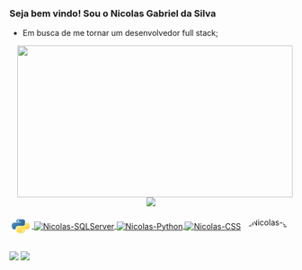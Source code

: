### Seja bem vindo! Sou o Nicolas Gabriel da Silva


- Em busca de me tornar um desenvolvedor full stack;

<div align="center">
  <img width="490" height="270" src="https://media.giphy.com/media/9B8wYztAoe1zO/source.gif" align=right>
  <a href="https://github.com/nicolasdsgabriel
  <img height="180em" src="https://github-readme-stats.vercel.app/api?username=nicolasdsgabriel&theme=dark&include_all_commits=true&count_private=true"/>
  <img height="180em" src="https://github-readme-stats.vercel.app/api/top-langs/?username=nicolasdsgabriel&layout=compact&langs_count=7&theme=dark"/>
</div>
<div style="display: inline_block"><br>
  <img align="center" alt="Nicolas-Python" height="30" width="40" src="https://raw.githubusercontent.com/devicons/devicon/master/icons/python/python-original.svg">
  <img align="center" alt="Nicolas-SQLServer" height="30" width="40" src="https://img.icons8.com/external-wanicon-flat-wanicon/64/000000/external-sql-server-big-data-wanicon-flat-wanicon.png">
  <img align="center" alt="Nicolas-Python" height="30" width="40" src="https://cdn.jsdelivr.net/gh/devicons/devicon/icons/html5/html5-original.svg">
  <img align="center" alt="Nicolas-CSS" height="30" width="40" src="https://cdn.jsdelivr.net/gh/devicons/devicon/icons/css3/css3-original.svg">
   <img align="right" alt="Nicolas-gif" height="150" style="border-radius:50px;" src="https://media4.giphy.com/media/tSqwsQ1dMq9xC6cqlP/giphy.gif?cid=790b761134d8165c9484e70caf32fd49a0998b110833fb75&rid=giphy.gif&ct=g">
</div>

##

<div>
  <a href = "mailto:nicolasdsgabriel@gmail.com"><img src="https://img.shields.io/badge/-Gmail-%23333?style=for-the-badge&logo=gmail&logoColor=white" target="_blank"></a>
  <a href="https://www.linkedin.com/in/nicolas-gabriel-da-silva-626a211b3/" target="_blank"><img src="https://img.shields.io/badge/-LinkedIn-%230077B5?style=for-the-badge&logo=linkedin&logoColor=white" target="_blank"></a>
 </div>

